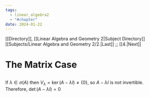 ```yaml
---
tags:
  - linear_algebra2
  - "#chapter"
date: 2024-01-22
---
```

[[Directory]], [[Linear Algebra and Geometry 2|Subject Directory]]
[[Subjects/Linear Algebra and Geometry 2/2.|Last]] ;; [[4.|Next]]
# The Matrix Case
## 
### 
If ${} \lambda \in \sigma(A) {}$ then ${} V_{\lambda}=\ker (A-\lambda I)\neq \{ 0 \} {}$, so $A-\lambda I {}$ is not invertible. Therefore, ${} \det(A-\lambda I)=0 {}$